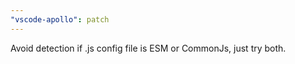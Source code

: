 ```yaml
---
"vscode-apollo": patch
---
```


Avoid detection if .js config file is ESM or CommonJs, just try both.
